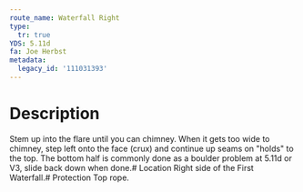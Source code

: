 ```yaml
---
route_name: Waterfall Right
type:
  tr: true
YDS: 5.11d
fa: Joe Herbst
metadata:
  legacy_id: '111031393'
---
```

# Description
Stem up into the flare until you can chimney. When it gets too wide to chimney, step left onto the face (crux) and continue up seams on "holds" to the top. The bottom half is commonly done as a boulder problem at 5.11d or V3, slide back down when done.# Location
Right side of the First Waterfall.# Protection
Top rope.